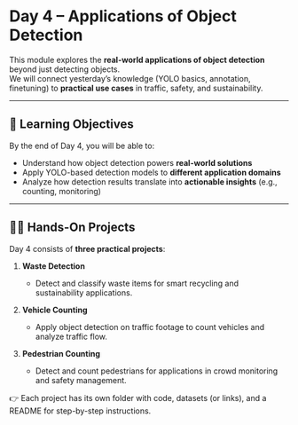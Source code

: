 # Day 4 – Applications of Object Detection

This module explores the **real-world applications of object detection** beyond just detecting objects.  
We will connect yesterday’s knowledge (YOLO basics, annotation, finetuning) to **practical use cases** in traffic, safety, and sustainability.

---

## 📌 Learning Objectives
By the end of Day 4, you will be able to:
- Understand how object detection powers **real-world solutions**  
- Apply YOLO-based detection models to **different application domains**  
- Analyze how detection results translate into **actionable insights** (e.g., counting, monitoring)  

---

## 🧑‍💻 Hands-On Projects
Day 4 consists of **three practical projects**:

1. **Waste Detection**  
   - Detect and classify waste items for smart recycling and sustainability applications.  

2. **Vehicle Counting**  
   - Apply object detection on traffic footage to count vehicles and analyze traffic flow.  

3. **Pedestrian Counting**  
   - Detect and count pedestrians for applications in crowd monitoring and safety management.  

👉 Each project has its own folder with code, datasets (or links), and a README for step-by-step instructions.  
